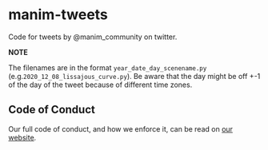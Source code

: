# manim-tweets
Code for tweets by @manim_community on twitter.

**NOTE**

The filenames are in the format `year_date_day_scenename.py` (e.g.`2020_12_08_lissajous_curve.py`).
Be aware that the day might be off +-1 of the day of the tweet because of different time zones.

## Code of Conduct

Our full code of conduct, and how we enforce it, can be read on [our website](https://docs.manim.community/en/latest/conduct.html).